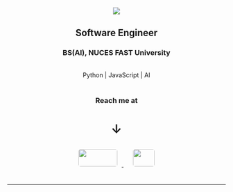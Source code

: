 <h1 align="center">
  <img src="https://readme-typing-svg.herokuapp.com/?font=Righteous&size=35&center=true&vCenter=true&width=500&height=70&duration=3000&lines=Hi+There!+👋;+I'm+Ahmed+Umer+Siddiqui!;" />
</h1>

<h2 align="center"><strong> Software Engineer </strong></h2> 
<h3 align="center"><strong> BS(AI), NUCES FAST University </strong></h3>

<br/>

<div align="center">
  <strong></strong> Python | JavaScript | AI
</div>

<br/>

<div align="center">
  <h3>Reach me at</h3>
  <h1><strong> &#x2193 </strong></h1>
  <a href="https://mail.google.com/mail/?view=cm&to=ahmedumersiddiqui18@gmail.com&su=Your%20Subject&body=Your%20Message">
    <img src="https://logos-world.net/wp-content/uploads/2020/11/Gmail-Logo.png" style="width:90px; height:40px; margin:10px; border-radius:5px;" />

  </a>
  &nbsp;&nbsp;
  <a href="https://www.linkedin.com/in/ahmedumersiddiqui/" target="_blank">
    <img src="https://www.freepnglogos.com/uploads/official-linkedin-logo----17.png" style="width:50px; height:40px; margin:10px; border-radius:5px;"/>
  </a>
</div>

<br/>

<hr/>



